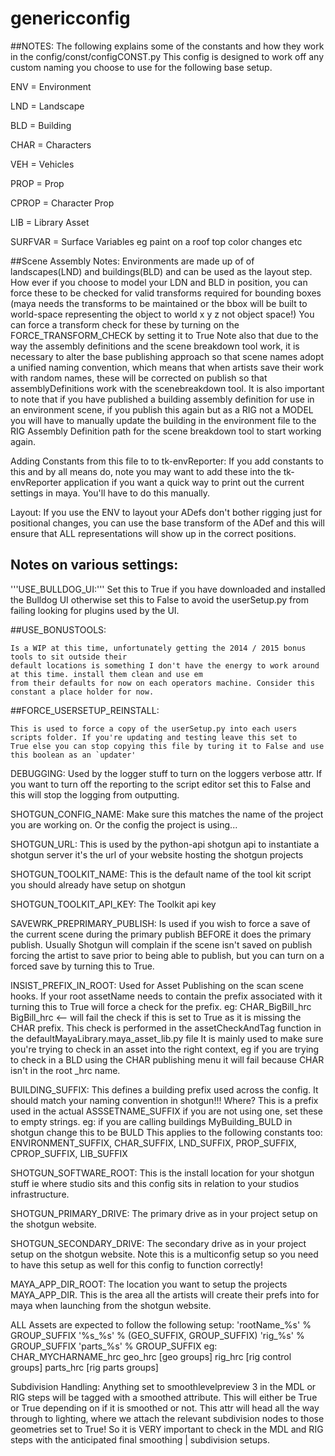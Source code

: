 genericconfig
=============
##NOTES:
The following explains some of the constants and how they work in the config/const/configCONST.py
This config is designed to work off any custom naming you choose to use for the following base setup.

ENV     = Environment

LND     = Landscape

BLD     = Building

CHAR    = Characters

VEH     = Vehicles

PROP    = Prop

CPROP   = Character Prop

LIB     = Library Asset

SURFVAR = Surface Variables eg paint on a roof top color changes etc


##Scene Assembly Notes:
Environments are made up of of landscapes(LND) and buildings(BLD) and can be used as the layout step.
How ever if you choose to model your LDN and BLD in position, you can force these to be checked for
valid transforms required for bounding boxes (maya needs the transforms to be maintained or the bbox
will be built to world-space representing the object to world x y z not object space!)
You can force a transform check for these by turning on the FORCE_TRANSFORM_CHECK by setting it to True
Note also that due to the way the assembly definitions and the scene breakdown tool work, it is necessary to alter
the base publishing approach so that scene names adopt a unified naming convention, which means that when artists
save their work with random names, these will be corrected on publish so that assemblyDefinitions work with the scenebreakdown
tool.
It is also important to note that if you have published a building assembly definition for use in an environment scene, if you
publish this again but as a RIG not a MODEL you will have to manually update the building in the environment file to the RIG Assembly
Definition path for the scene breakdown tool to start working again.

Adding Constants from this file to to tk-envReporter:
If you add constants to this and by all means do, note you may want to add these into the tk-envReporter application if you want a quick way
to print out the current settings in maya. You'll have to do this manually.

Layout:
If you use the ENV to layout your ADefs don't bother rigging just for positional changes, you can use the base transform of the ADef and this will
ensure that ALL representations will show up in the correct positions.

## Notes on various settings:
'''USE_BULLDOG_UI:'''
    Set this to True if you have downloaded and installed the Bulldog UI otherwise set this to False to avoid the userSetup.py
    from failing looking for plugins used by the UI.

##USE_BONUSTOOLS:

    Is a WIP at this time, unfortunately getting the 2014 / 2015 bonus tools to sit outside their
    default locations is something I don't have the energy to work around at this time. install them clean and use em
    from their defaults for now on each operators machine. Consider this constant a place holder for now.

##FORCE_USERSETUP_REINSTALL:

    This is used to force a copy of the userSetup.py into each users scripts folder. If you're updating and testing leave this set to
    True else you can stop copying this file by turing it to False and use this boolean as an `updater'

DEBUGGING:
    Used by the logger stuff to turn on the loggers verbose attr. If you want to turn off the reporting to the script editor set this
    to False and this will stop the logging from outputting.

SHOTGUN_CONFIG_NAME:
    Make sure this matches the name of the project you are working on. Or the config the project is using...

SHOTGUN_URL:
    This is used by the python-api shotgun api to instantiate a shotgun server it's the url of your website hosting the shotgun projects

SHOTGUN_TOOLKIT_NAME:
    This is the default name of the tool kit script you should already have setup on shotgun

SHOTGUN_TOOLKIT_API_KEY:
    The Toolkit api key

SAVEWRK_PREPRIMARY_PUBLISH:
    Is used if you wish to force a save of the current scene during the primary publish
    BEFORE it does the primary publish. Usually Shotgun will complain if the scene isn't saved on publish forcing the
    artist to save prior to being able to publish, but you can turn on a forced save by turning this to True.

INSIST_PREFIX_IN_ROOT:
    Used for Asset Publishing on the scan scene hooks. If your root assetName needs to contain the prefix associated with it turning this to
    True will force a check for the prefix. eg:
    CHAR_BigBill_hrc
    BigBill_hrc <-- will fail the check if this is set to True as it is missing the CHAR prefix.
    This check is performed in the assetCheckAndTag function in the defaultMayaLibrary.maya_asset_lib.py file
    It is mainly used to make sure you're trying to check in an asset into the right context, eg if you are trying to check in a BLD using the CHAR
    publishing menu it will fail because CHAR isn't in the root _hrc name.

BUILDING_SUFFIX:
    This defines a building prefix used across the config. It should match your naming convention in shotgun!!!
    Where? This is a prefix used in the actual ASSSETNAME_SUFFIX if you are not using one, set these to empty strings.
    eg: if you are calling buildings MyBuilding_BULD in shotgun change this to be BULD
    This applies to the following constants too:
    ENVIRONMENT_SUFFIX, CHAR_SUFFIX, LND_SUFFIX, PROP_SUFFIX, CPROP_SUFFIX, LIB_SUFFIX

SHOTGUN_SOFTWARE_ROOT:
    This is the install location for your shotgun stuff ie where studio sits and this config sits in relation to your studios infrastructure.

SHOTGUN_PRIMARY_DRIVE:
    The primary drive as in your project setup on the shotgun website.

SHOTGUN_SECONDARY_DRIVE:
    The secondary drive as in your project setup on the shotgun website. Note this is a multiconfig setup so you need to have this setup as well for this
    config to function correctly!

MAYA_APP_DIR_ROOT:
    The location you want to setup the projects MAYA_APP_DIR. This is the area all the artists will create their prefs into for maya when
    launching from the shotgun website.

ALL Assets are expected to follow the following setup:
    'rootName_%s' % GROUP_SUFFIX
        '%s_%s' % (GEO_SUFFIX, GROUP_SUFFIX)
        'rig_%s' % GROUP_SUFFIX
        'parts_%s' % GROUP_SUFFIX
eg:
    CHAR_MYCHARNAME_hrc
        geo_hrc
            [geo groups]
        rig_hrc
            [rig control groups]
        parts_hrc
            [rig parts groups]

Subdivision Handling:
Anything set to smoothlevelpreview 3 in the MDL or RIG steps will be tagged with a smoothed attribute. This will either be True or True depending on if it is
smoothed or not. This attr will head all the way through to lighting, where we attach the relevant subdivision nodes to those geometries set to True! So
it is VERY important to check in the MDL and RIG steps with the anticipated final smoothing | subdivision setups.
